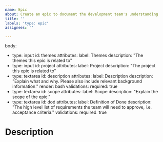 ```yaml
---
name: Epic
about: Create an epic to document the development team's understanding of customer's needs and requirements.
title: ''
labels: 'type: epic'
assignees: ''

---
```


body:
- type: input
  id: themes
  attributes:
    label: Themes
    description: "The themes this epic is related to"
- type: input
  id: project
  attributes:
    label: Project
    description: "The project this epic is related to"
- type: textarea
  id: description
  attributes:
    label: Description
    description: "Explain what and why. Please also include relevant background information."
    render: bash
  validations:
    required: true
- type: textarea
  id: scope
  attributes:
    label: Scope
    description: "Explain the scope of the epic."
- type: textarea
  id: dod
  attributes:
    label: Definition of Done
    description: "The high level list of requirements the team will need to approve, i.e. acceptance criteria."
  validations:
    required: true

# Description


